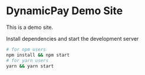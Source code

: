 # DynamicPay Demo Site

This is a demo site.

Install dependencies and start the development server

```bash
# for npm users
npm install && npm start
# for yarn users
yarn && yarn start
```
